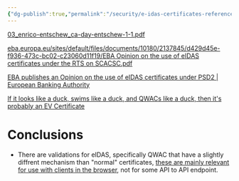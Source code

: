 ```yaml
---
{"dg-publish":true,"permalink":"/security/e-idas-certificates-references/","tags":["public"],"noteIcon":"1","created":"2024-08-26T10:14:52.000+02:00","updated":"2024-08-26T10:17:52.875+02:00"}
---
```


[03\_enrico-entschew\_ca-day-entschew-1-1.pdf](https://www.enisa.europa.eu/events/trust-servicies-forum-ca-day-2021/ca-day-presentation/03_enrico-entschew_ca-day-entschew-1-1.pdf?ref=scotthelme.co.uk#page=12)

[eba.europa.eu/sites/default/files/documents/10180/2137845/d429d45e-f936-473c-bc02-c23060d11f19/EBA Opinion on the use of eIDAS certificates under the RTS on SCACSC.pdf](https://www.eba.europa.eu/sites/default/files/documents/10180/2137845/d429d45e-f936-473c-bc02-c23060d11f19/EBA%20Opinion%20on%20the%20use%20of%20eIDAS%20certificates%20under%20the%20RTS%20on%20SCACSC.pdf)

[EBA publishes an Opinion on the use of eIDAS certificates under PSD2 | European Banking Authority](https://www.eba.europa.eu/publications-and-media/press-releases/eba-publishes-opinion-use-eidas-certificates-under-psd2)


[If it looks like a duck, swims like a duck, and QWACs like a duck, then it's probably an EV Certificate](https://scotthelme.co.uk/looks-like-a-duck-swims-like-a-duck-qwacs-like-a-duck-probably-an-ev-certifiacate/#:~:text=Website%20Authentication%20Certificates%22.-,Conclusion,-Given%20everything%20I%27ve)

# Conclusions

- There are validations for eIDAS, specifically QWAC that have a slightly diffrent mechanism than "normal" certificates, [these are mainly relevant for use with clients in the browser](https://www.enisa.europa.eu/events/trust-servicies-forum-ca-day-2021/ca-day-presentation/03_enrico-entschew_ca-day-entschew-1-1.pdf?ref=scotthelme.co.uk#page=12 "https://www.enisa.europa.eu/events/trust-servicies-forum-ca-day-2021/ca-day-presentation/03_enrico-entschew_ca-day-entschew-1-1.pdf?ref=scotthelme.co.uk#page=12"), not for some API to API endpoint.

